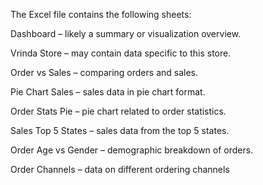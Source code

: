 The Excel file contains the following sheets:

Dashboard – likely a summary or visualization overview.

Vrinda Store – may contain data specific to this store.

Order vs Sales – comparing orders and sales.

Pie Chart Sales – sales data in pie chart format.

Order Stats Pie – pie chart related to order statistics.

Sales Top 5 States – sales data from the top 5 states.

Order Age vs Gender – demographic breakdown of orders.

Order Channels – data on different ordering channels
